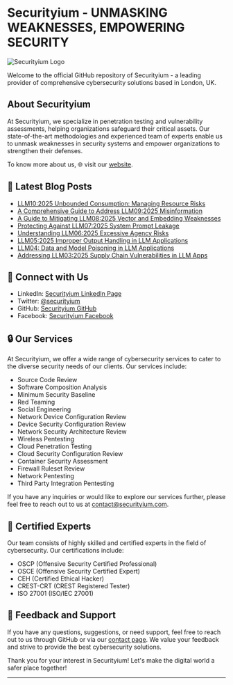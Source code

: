 # Securityium - UNMASKING WEAKNESSES, EMPOWERING SECURITY

![Securityium Logo](https://www.securityium.com/wp-content/uploads/2024/06/final-footer-logo.svg)

Welcome to the official GitHub repository of Securityium - a leading provider of comprehensive cybersecurity solutions based in London, UK.

## About Securityium

At Securityium, we specialize in penetration testing and vulnerability assessments, helping organizations safeguard their critical assets. Our state-of-the-art methodologies and experienced team of experts enable us to unmask weaknesses in security systems and empower organizations to strengthen their defenses.

To know more about us, 🌐 visit our [website](https://www.securityium.com/).

## 📕 **Latest Blog Posts**
<!-- BLOG-POST-LIST:START -->
- [LLM10:2025 Unbounded Consumption: Managing Resource Risks](https://www.securityium.com/llm102025-unbounded-consumption-managing-resource-risks/)
- [A Comprehensive Guide to Address LLM09:2025 Misinformation](https://www.securityium.com/a-comprehensive-guide-to-address-llm092025-misinformation/)
- [A Guide to Mitigating LLM08:2025 Vector and Embedding Weaknesses](https://www.securityium.com/a-guide-to-mitigating-llm082025-vector-and-embedding-weaknesses/)
- [Protecting Against LLM07:2025 System Prompt Leakage](https://www.securityium.com/protecting-against-llm072025-system-prompt-leakage/)
- [Understanding LLM06:2025 Excessive Agency Risks](https://www.securityium.com/understanding-llm062025-excessive-agency-risks/)
- [LLM05:2025 Improper Output Handling in LLM Applications](https://www.securityium.com/llm052025-improper-output-handling-in-llm-applications/)
- [LLM04: Data and Model Poisoning in LLM Applications](https://www.securityium.com/llm04-data-and-model-poisoning-in-llm-applications/)
- [Addressing LLM03:2025 Supply Chain Vulnerabilities in LLM Apps](https://www.securityium.com/addressing-llm032025-supply-chain-vulnerabilities-in-llm-apps/)
<!-- BLOG-POST-LIST:END -->


## 🚀 Connect with Us

- LinkedIn: [Securityium LinkedIn Page](https://www.linkedin.com/company/securityium/)
- Twitter: [@securityium](https://twitter.com/securityium)
- GitHub: [Securityium GitHub](https://github.com/securityium)
- Facebook: [Securityium Facebook](https://www.facebook.com/people/Securityium/100091710502688/)

## 🔒 Our Services

At Securityium, we offer a wide range of cybersecurity services to cater to the diverse security needs of our clients. Our services include:

- Source Code Review
- Software Composition Analysis
- Minimum Security Baseline
- Red Teaming
- Social Engineering
- Network Device Configuration Review
- Device Security Configuration Review
- Network Security Architecture Review
- Wireless Pentesting
- Cloud Penetration Testing
- Cloud Security Configuration Review
- Container Security Assessment
- Firewall Ruleset Review
- Network Pentesting
- Third Party Integration Pentesting


If you have any inquiries or would like to explore our services further, please feel free to reach out to us at contact@securityium.com.


## 🎩 Certified Experts

Our team consists of highly skilled and certified experts in the field of cybersecurity. Our certifications include:

- OSCP (Offensive Security Certified Professional)
- OSCE (Offensive Security Certified Expert)
- CEH (Certified Ethical Hacker)
- CREST-CRT (CREST Registered Tester)
- ISO 27001 (ISO/IEC 27001)


## 🌟 Feedback and Support

If you have any questions, suggestions, or need support, feel free to reach out to us through GitHub or via our [contact page](https://www.securityium.com/contact/). We value your feedback and strive to provide the best cybersecurity solutions.


Thank you for your interest in Securityium!
Let's make the digital world a safer place together!

---